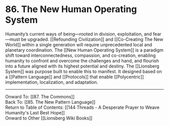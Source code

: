 # 86. The New Human Operating System

Humanity’s current ways of being—rooted in division, exploitation, and fear—must be upgraded. [[Refounding Civilization]] and [[Co-Creating The New World]] within a single generation will require unprecedented local and planetary coordination. The [[New Human Operating System]] is a paradigm shift toward interconnectedness, compassion, and co-creation, enabling humanity to confront and overcome the challenges and hand, and flourish into a future aligned with its highest potential and destiny. The [[Lionsberg System]] was purpose built to enable this to manifest. It designed based on a [[Pattern Language]] and [[Protocols]] that enable [[Polycentric]] implementation, localization, and adaptation. 

____

Onward To: [[87. The Commons]]  
Back To: [[85. The New Pattern Language]]  
Return to Table of Contents: [[144 Threads - A Desperate Prayer to Weave Humanity's Last Best Hope]]  
Onward to Other [[Lionsberg Wiki Books]]  